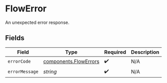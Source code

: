 # FlowError

An unexpected error response.


## Fields

| Field                                                          | Type                                                           | Required                                                       | Description                                                    |
| -------------------------------------------------------------- | -------------------------------------------------------------- | -------------------------------------------------------------- | -------------------------------------------------------------- |
| `errorCode`                                                    | [components.FlowErrors](../../models/components/flowerrors.md) | :heavy_check_mark:                                             | N/A                                                            |
| `errorMessage`                                                 | *string*                                                       | :heavy_check_mark:                                             | N/A                                                            |